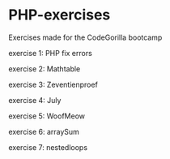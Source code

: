 # PHP-exercises
Exercises made for the CodeGorilla bootcamp

exercise 1: PHP fix errors

exercise 2: Mathtable

exercise 3: Zeventienproef

exercise 4: July

exercise 5: WoofMeow

exercise 6: arraySum

exercise 7: nestedloops

